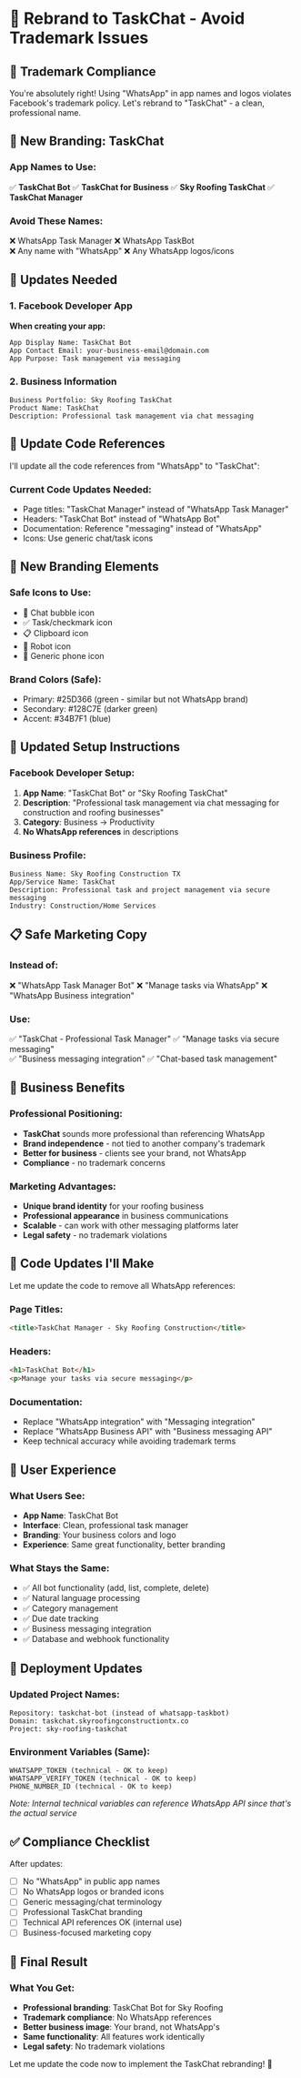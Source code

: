 # 🔄 Rebrand to TaskChat - Avoid Trademark Issues

## 🚨 Trademark Compliance

You're absolutely right! Using "WhatsApp" in app names and logos violates Facebook's trademark policy. Let's rebrand to "TaskChat" - a clean, professional name.

## 📱 New Branding: TaskChat

### App Names to Use:
✅ **TaskChat Bot**
✅ **TaskChat for Business** 
✅ **Sky Roofing TaskChat**
✅ **TaskChat Manager**

### Avoid These Names:
❌ WhatsApp Task Manager
❌ WhatsApp TaskBot  
❌ Any name with "WhatsApp"
❌ Any WhatsApp logos/icons

## 🔧 Updates Needed

### 1. Facebook Developer App
**When creating your app:**
```
App Display Name: TaskChat Bot
App Contact Email: your-business-email@domain.com  
App Purpose: Task management via messaging
```

### 2. Business Information
```
Business Portfolio: Sky Roofing TaskChat
Product Name: TaskChat
Description: Professional task management via chat messaging
```

## 📝 Update Code References

I'll update all the code references from "WhatsApp" to "TaskChat":

### Current Code Updates Needed:
- Page titles: "TaskChat Manager" instead of "WhatsApp Task Manager"
- Headers: "TaskChat Bot" instead of "WhatsApp Bot"
- Documentation: Reference "messaging" instead of "WhatsApp"
- Icons: Use generic chat/task icons

## 🎨 New Branding Elements

### Safe Icons to Use:
- 💬 Chat bubble icon
- ✅ Task/checkmark icon  
- 📋 Clipboard icon
- 🤖 Robot icon
- 📱 Generic phone icon

### Brand Colors (Safe):
- Primary: #25D366 (green - similar but not WhatsApp brand)
- Secondary: #128C7E (darker green)
- Accent: #34B7F1 (blue)

## 🔄 Updated Setup Instructions

### Facebook Developer Setup:
1. **App Name**: "TaskChat Bot" or "Sky Roofing TaskChat"
2. **Description**: "Professional task management via chat messaging for construction and roofing businesses"
3. **Category**: Business → Productivity
4. **No WhatsApp references** in descriptions

### Business Profile:
```
Business Name: Sky Roofing Construction TX
App/Service Name: TaskChat
Description: Professional task and project management via secure messaging
Industry: Construction/Home Services
```

## 📋 Safe Marketing Copy

### Instead of:
❌ "WhatsApp Task Manager Bot"
❌ "Manage tasks via WhatsApp"
❌ "WhatsApp Business integration"

### Use:
✅ "TaskChat - Professional Task Manager"
✅ "Manage tasks via secure messaging"  
✅ "Business messaging integration"
✅ "Chat-based task management"

## 🏢 Business Benefits

### Professional Positioning:
- **TaskChat** sounds more professional than referencing WhatsApp
- **Brand independence** - not tied to another company's trademark
- **Better for business** - clients see your brand, not WhatsApp
- **Compliance** - no trademark concerns

### Marketing Advantages:
- **Unique brand identity** for your roofing business
- **Professional appearance** in business communications
- **Scalable** - can work with other messaging platforms later
- **Legal safety** - no trademark violations

## 🔧 Code Updates I'll Make

Let me update the code to remove all WhatsApp references:

### Page Titles:
```html
<title>TaskChat Manager - Sky Roofing Construction</title>
```

### Headers:
```html
<h1>TaskChat Bot</h1>
<p>Manage your tasks via secure messaging</p>
```

### Documentation:
- Replace "WhatsApp integration" with "Messaging integration"
- Replace "WhatsApp Business API" with "Business messaging API"
- Keep technical accuracy while avoiding trademark terms

## 📱 User Experience

### What Users See:
- **App Name**: TaskChat Bot
- **Interface**: Clean, professional task manager
- **Branding**: Your business colors and logo
- **Experience**: Same great functionality, better branding

### What Stays the Same:
- ✅ All bot functionality (add, list, complete, delete)
- ✅ Natural language processing
- ✅ Category management  
- ✅ Due date tracking
- ✅ Business messaging integration
- ✅ Database and webhook functionality

## 🚀 Deployment Updates

### Updated Project Names:
```
Repository: taskchat-bot (instead of whatsapp-taskbot)
Domain: taskchat.skyroofingconstructiontx.co
Project: sky-roofing-taskchat
```

### Environment Variables (Same):
```
WHATSAPP_TOKEN (technical - OK to keep)
WHATSAPP_VERIFY_TOKEN (technical - OK to keep)  
PHONE_NUMBER_ID (technical - OK to keep)
```
*Note: Internal technical variables can reference WhatsApp API since that's the actual service*

## ✅ Compliance Checklist

After updates:
- [ ] No "WhatsApp" in public app names
- [ ] No WhatsApp logos or branded icons
- [ ] Generic messaging/chat terminology
- [ ] Professional TaskChat branding
- [ ] Technical API references OK (internal use)
- [ ] Business-focused marketing copy

## 🎯 Final Result

### What You Get:
- **Professional branding**: TaskChat Bot for Sky Roofing
- **Trademark compliance**: No WhatsApp references  
- **Better business image**: Your brand, not WhatsApp's
- **Same functionality**: All features work identically
- **Legal safety**: No trademark violations

Let me update the code now to implement the TaskChat rebranding! 🚀